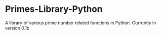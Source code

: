 # Primes-Library-Python
A library of various prime number related functions in Python. Currently in version 0.1b.
